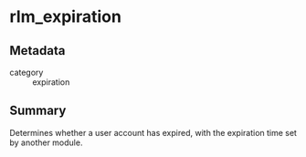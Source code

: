 # rlm_expiration
## Metadata
<dl>
  <dt>category</dt><dd>expiration</dd>
</dl>

## Summary
Determines whether a user account has expired, with the expiration time set by another module.
